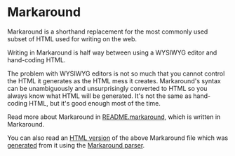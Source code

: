 
# Markaround

Markaround is a shorthand replacement for the most commonly used subset of HTML used for writing on the web.

Writing in Markaround is half way between using a WYSIWYG editor and hand-coding HTML.

The problem with WYSIWYG editors is not so much that you cannot control the HTML it generates as the HTML mess it creates. Markaround's syntax can be unambiguously and unsurprisingly converted to HTML so you always know what HTML will be generated. It's not the same as hand-coding HTML, but it's good enough most of the time.


Read more about Markaround in [README.markaround](https://rawgithub.com/converspace/markaround/master/README.markaround), which  is written in Markaround.


You can also read an [HTML version](http://rawgithub.com/converspace/markaround/master/README.html) of the above Markaround file which was [generated](https://github.com/converspace/markaround/blob/master/test.php) from it using the [Markaround parser](https://github.com/converspace/markaround/blob/master/markaround.php).